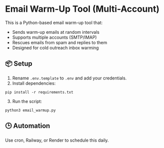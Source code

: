 # Email Warm-Up Tool (Multi-Account)

This is a Python-based email warm-up tool that:
- Sends warm-up emails at random intervals
- Supports multiple accounts (SMTP/IMAP)
- Rescues emails from spam and replies to them
- Designed for cold outreach inbox warming

## 📦 Setup

1. Rename `.env.template` to `.env` and add your credentials.
2. Install dependencies:

```
pip install -r requirements.txt
```

3. Run the script:

```
python3 email_warmup.py
```

## 🕒 Automation
Use cron, Railway, or Render to schedule this daily.

